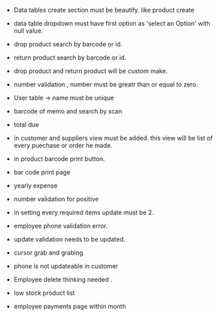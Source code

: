 - Data tables create section must be beautify. like product create
- data table dropdown must have first option as 'select an Option' with null value.
- drop product search by barcode or id.
- return product search by barcode or id.
- drop product and return product will be custom make.
- number validation , number must be greatr than or equal to zero.
- User table -> name must be unique
- barcode of memo and search by scan
- total due 
- in customer and suppliers view must be added. this view will be list of every puechase or order he made. 
- in product barcode print button.

- bar code print page
- yearly expense 
- number validation for positive
- in setting every required items update must be 2.
- employee phone validation error. 
- update validation needs to be updated.
- cursor grab and grabing 
- phone is not updateable in customer 
- Employee delete thinking needed . 
- low stock product list
- employee payments page within month

